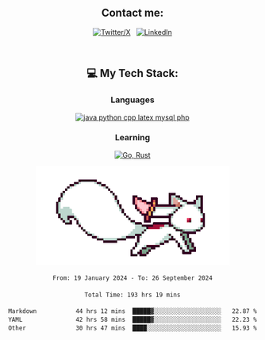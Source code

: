 

<div align="center">

## Contact me:

[![Twitter/X](https://skillicons.dev/icons?i=twitter)](https://twitter.com/erikskopp) &nbsp;
[![LinkedIn](https://skillicons.dev/icons?i=linkedin)](www.linkedin.com/in/erik-skopp) 

<div align="center">
<br>

## 💻 My Tech Stack:

### Languages

[![java python cpp latex mysql php](https://skillicons.dev/icons?i=java,python,cpp,latex,mysql,php)](https://skillicons.dev)

### Learning

[![Go, Rust](https://skillicons.dev/icons?i=go,rust)](https://skillicons.dev)

<center>

<img src="kyubey.gif" alt="Alt-Text" title="" >

</center>


<!--START_SECTION:waka-->

```txt
From: 19 January 2024 - To: 26 September 2024

Total Time: 193 hrs 19 mins

Markdown           44 hrs 12 mins  █████▓░░░░░░░░░░░░░░░░░░░   22.87 %
YAML               42 hrs 58 mins  █████▓░░░░░░░░░░░░░░░░░░░   22.23 %
Other              30 hrs 47 mins  ████░░░░░░░░░░░░░░░░░░░░░   15.93 %
```

<!--END_SECTION:waka-->
